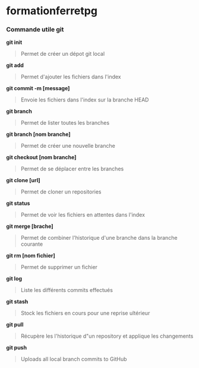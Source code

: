 # formationferretpg

###  Commande utile git

**git init**
>Permet de créer un dépot git local

**git add**
>Permet d'ajouter les fichiers dans l'index

**git commit -m [message]**
>Envoie les fichiers dans l'index sur la branche HEAD

**git branch**
>Permet de lister toutes les branches

**git branch [nom branche]**
>Permet de créer une nouvelle branche

**git checkout [nom branche]**
>Permet de se déplacer entre les branches

**git clone [url]**
>Permet de cloner un repositories

**git status**
>Permet de voir les fichiers en attentes dans l'index

**git merge [brache]**
>Permet de combiner l'historique d'une branche dans la branche courante

**git rm [nom fichier]**
>Permet de supprimer un fichier

**git log**
>Liste les différents commits effectués

**git stash**
>Stock les fichiers en cours pour une reprise ultérieur

**git pull**
>Récupère les l'historique d"un repository et applique les changements

**git push**
>Uploads all local branch commits to GitHub
